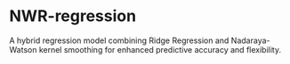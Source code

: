 # NWR-regression
A hybrid regression model combining Ridge Regression and Nadaraya-Watson kernel smoothing for enhanced predictive accuracy and flexibility.
